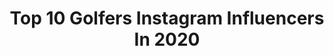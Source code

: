 ---
title: Top 10 Golfers Instagram Influencers In 2020
description: >-
  Find top golfers Instagram influencers in 2020. Most popular hashtags: #golf #golfer #golfing #golfgirls.
platform: Instagram
profiles:
  - username: "rose135z"
    fullname: >-
      Rose Zhang
    location: "United States"
    followers: 2129
    engagement: 3508
    commentsToLikes: 0.144432
    id: ck5zxq8728go60i14volk08cc
    verified: false
    hashtags: "#t3, #4layersweaterweather, #usgirlsjr, #rolextoc"
  - username: "annechen_1"
    fullname: >-
      Anne Chen
    location: "United States"
    followers: 2664
    engagement: 2751
    commentsToLikes: 0.127877
    id: ck5zvh5ag48760i14s6f4qhru
    verified: false
    hashtags: "#48, #lfg, #anajrinspiration, #caliwknd"
  - username: "_paige.renee"
    fullname: >-
      Paige Spiranac
    location: "United States"
    followers: 2415493
    engagement: 525
    commentsToLikes: 0.025807
    id: ck134j4bswojb0i19iyn450m5
    verified: true
    hashtags: "#genesisinvitational, #seriousgolfer, #messyhairdontcare, #genesisjugglechallenge"
  - username: "kookyken"
    fullname: >-
      Kooky Ken
    location: "United States"
    followers: 85781
    engagement: 406
    commentsToLikes: 0.053606
    id: ck6ubxbk1c8hz0j71gbplbgd9
    verified: false
    hashtags: "#tigerwoods, #beanieseason, #luxurytravel, #asiangirls"
  - username: "paris_griffith"
    fullname: >-
      Paris Griffith
    location: "United States"
    followers: 24946
    engagement: 893
    commentsToLikes: 0.030460
    id: ck15t5oqdgh0b0i198g35mzlt
    verified: false
    hashtags: "#golfvlog, #coreworkout, #arizonagolf, #mgmgrand"
  - username: "marceloguedesfilho"
    fullname: >-
      Marcelo Guedes
    location: "France"
    followers: 292109
    engagement: 346
    commentsToLikes: 0.037452
    id: ck5bv0ucrisbf0i112p9ejmv0
    verified: true
    hashtags: "#silksilk, #brasil, #ol, #derby"
  - username: "jordan__cornelius"
    fullname: >-
      ✯ Jordan Cornelius ✯
    location: "United States"
    followers: 38142
    engagement: 956
    commentsToLikes: 0.025268
    id: ck6ucbwnoeox30j71swxkqmxp
    verified: false
    hashtags: "#autumn, #fall, #commentbelow, #halloween"
  - username: "sergiyknyazev"
    fullname: >-
      🔻КНЯЗЄВ. Найдобріший блогер
    location: "Ukraine"
    followers: 10526
    engagement: 787
    commentsToLikes: 0.104413
    id: ck5zu4eh21o010i14ivnza78c
    verified: false
    hashtags: "#nature, #beforeafter, #theprofessorandthemadman, #fivefeetapart"
  - username: "blairwheeler"
    fullname: >-
      Blair Wheeler 🇺🇸
    location: "United States"
    followers: 26430
    engagement: 311
    commentsToLikes: 0.075537
    id: ck5zrpx3rx1lr0i14qtq7bren
    verified: false
    hashtags: "#lifehacks, #nashvilletn, #golffit, #vlog"
  - username: "gabiruffels"
    fullname: >-
      Gabi Ruffels
    location: "United States"
    followers: 8843
    engagement: 1831
    commentsToLikes: 0.024625
    id: ck5q1ekx6ama10i116gt5thw2
    verified: false
    hashtags: "#ifykyk, #windycity, #merryxmas, #amiright"
---